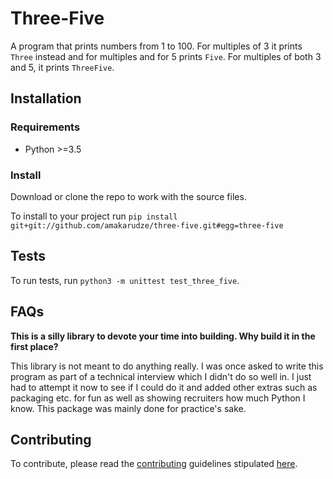 # Three-Five
A program that prints numbers from 1 to 100. For multiples of 3 it prints `Three` instead and for multiples and for
5 prints `Five`. For multiples of both 3 and 5, it prints `ThreeFive`.

## Installation
### Requirements
* Python >=3.5

### Install
Download or clone the repo to work with the source files.

To install to your project run
```pip install git+git://github.com/amakarudze/three-five.git#egg=three-five```

## Tests
To run tests, run ```python3 -m unittest test_three_five```.

## FAQs
**This is a silly library to devote your time into building. Why build it in the first place?**

This library is not meant to do anything really. I was once asked to write this program as part of a technical interview
 which I didn't do so well in. I just had to attempt it now to see if I could do it and added other extras such as 
 packaging etc. for fun as well as showing recruiters how much Python I know. This package was mainly done for 
 practice's sake.

## Contributing
To contribute, please read the [contributing](Contributing.md) guidelines stipulated [here](Contributing.md).
